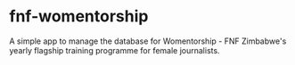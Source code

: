 # fnf-womentorship
A simple app to manage the database for Womentorship - FNF Zimbabwe's yearly flagship training programme for female journalists.

